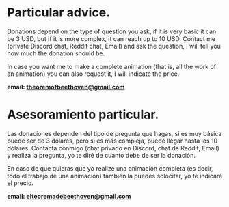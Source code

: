 # Particular advice.

Donations depend on the type of question you ask, if it is very basic it can be 3 USD, but if it is more complex, it can reach up to 10 USD. Contact me (private Discord chat, Reddit chat, Email) and ask the question, I will tell you how much the donation should be.

In case you want me to make a complete animation (that is, all the work of an animation) you can also request it, I will indicate the price.

**email: theoremofbeethoven@gmail.com**

# Asesoramiento particular.

Las donaciones dependen del tipo de pregunta que hagas, si es muy básica puede ser de 3 dólares, pero si es más compleja, puede llegar hasta los 10 dólares. Contacta conmigo (chat privado en Discord, chat de Reddit, Email) y realiza la pregunta, yo te diré de cuanto debe de ser la donación.

En caso de que quieras que yo realize una animación completa (es decir, todo el trabajo de una animación) también la puedes solocitar, yo te indicaré el precio.

**email: elteoremadebeethoven@gmail.com**
